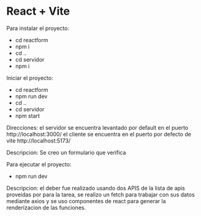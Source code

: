 # React + Vite

Para instalar el proyecto:
- cd reactform
- npm i
- cd ..
- cd servidor
- npm i

Iniciar el proyecto:
- cd reactform
- npm run dev
- cd ..
- cd servidor
- npm start

Direcciones:
el servidor se encuentra levantado por default en el puerto http://localhost:3000/
el cliente se encuentra en el puerto por defecto de vite http://localhost:5173/

Descripcion:
Se creo un formulario que verifica 

Para ejecutar el proyecto:
- npm run dev 

Descripcion: el deber fue realizado usando dos APIS de la lista de apis proveidas por para la tarea, se realizo un fetch para trabajar con sus datos mediante axios y se uso componentes de react para generar la renderizacion de las funciones.